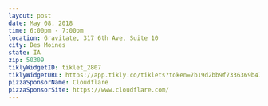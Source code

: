 ```yaml
---
layout: post
date: May 08, 2018
time: 6:00pm - 7:00pm
location: Gravitate, 317 6th Ave, Suite 10
city: Des Moines
state: IA
zip: 50309
tiklyWidgetID: tiklet_2807
tiklyWidgetURL: https://app.tikly.co/tiklets?token=7b19d2bb9f7336369b4702f3f1b4f4cdbac76b67
pizzaSponsorName: Cloudflare
pizzaSponsorSite: https://www.cloudflare.com/
---
```

